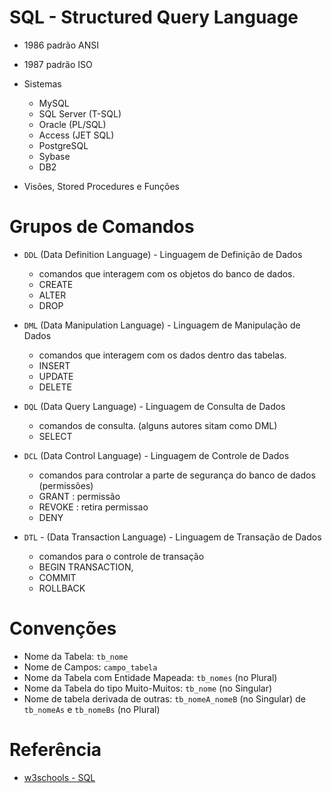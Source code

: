 # SQL - Structured Query Language

- 1986 padrão ANSI
- 1987 padrão ISO

- Sistemas
  - MySQL
  - SQL Server (T-SQL)
  - Oracle (PL/SQL)
  - Access (JET SQL)
  - PostgreSQL
  - Sybase
  - DB2

- Visões, Stored Procedures e Funções

# Grupos de Comandos

- `DDL` (Data Definition Language) - Linguagem de Definição de Dados
  -  comandos que interagem com os objetos do banco de dados.
  - CREATE
  - ALTER
  - DROP

- `DML` (Data Manipulation Language) - Linguagem de Manipulação de Dados
  - comandos que interagem com os dados dentro das tabelas.
  - INSERT
  - UPDATE
  - DELETE

- `DQL` (Data Query Language) - Linguagem de Consulta de Dados
  - comandos de consulta. (alguns autores sitam como DML)
  - SELECT

- `DCL` (Data Control Language) - Linguagem de Controle de Dados
  - comandos para controlar a parte de segurança do banco de dados (permissões)
  - GRANT : permissão
  - REVOKE : retira permissao
  - DENY

- `DTL` - (Data Transaction Language) - Linguagem de Transação de Dados
  - comandos para o controle de transação
  - BEGIN TRANSACTION, 
  - COMMIT 
  - ROLLBACK

# Convenções
- Nome da Tabela: `tb_nome`
- Nome de Campos: `campo_tabela` 
- Nome da Tabela com Entidade Mapeada: `tb_nomes` (no Plural)
- Nome da Tabela do tipo Muito-Muitos: `tb_nome` (no Singular)
- Nome de tabela derivada de outras: `tb_nomeA_nomeB` (no Singular) de `tb_nomeAs` e `tb_nomeBs` (no Plural)


# Referência
- [w3schools - SQL](https://www.w3schools.com/sql/sql_view.asp)

